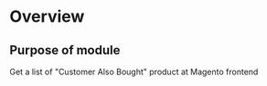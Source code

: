 # Overview
## Purpose of module

Get a list of "Customer Also Bought" product at Magento frontend


